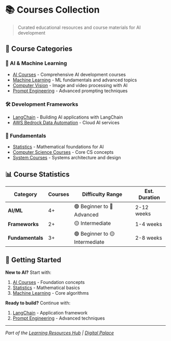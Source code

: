 # 📚 Courses Collection

> Curated educational resources and course materials for AI development

## 🎯 **Course Categories**

### **🤖 AI & Machine Learning**
- [AI Courses](./ai_courses.md) - Comprehensive AI development courses
- [Machine Learning](./machine_learning.md) - ML fundamentals and advanced topics
- [Computer Vision](./computer_vision.md) - Image and video processing with AI
- [Prompt Engineering](./prompt_engineering.md) - Advanced prompting techniques

### **🛠️ Development Frameworks**
- [LangChain](./langchain.md) - Building AI applications with LangChain
- [AWS Bedrock Data Automation](./aws_bedrock_data_automation.md) - Cloud AI services

### **🧮 Fundamentals**
- [Statistics](./statistics.md) - Mathematical foundations for AI
- [Computer Science Courses](./Computer%20Sciences%20Courses.md) - Core CS concepts
- [System Courses](./system_courses.md) - Systems architecture and design

## 📊 **Course Statistics**

| Category | Courses | Difficulty Range | Est. Duration |
|----------|---------|------------------|---------------|
| **AI/ML** | 4+ | 🟢 Beginner to 🔴 Advanced | 2-12 weeks |
| **Frameworks** | 2+ | 🟡 Intermediate | 1-4 weeks |  
| **Fundamentals** | 3+ | 🟢 Beginner to 🟡 Intermediate | 2-8 weeks |

## 🚀 **Getting Started**

**New to AI?** Start with:
1. [AI Courses](./ai_courses.md) - Foundation concepts
2. [Statistics](./statistics.md) - Mathematical basics
3. [Machine Learning](./machine_learning.md) - Core algorithms

**Ready to build?** Continue with:
1. [LangChain](./langchain.md) - Application framework
2. [Prompt Engineering](./prompt_engineering.md) - Advanced techniques

---

*Part of the [Learning Resources Hub](../README.md) | [Digital Palace](../../README.md)*
